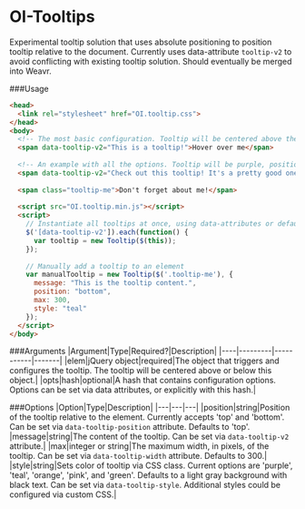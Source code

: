 # OI-Tooltips
Experimental tooltip solution that uses absolute positioning to position tooltip relative to the document. Currently uses data-attribute `tooltip-v2` to avoid conflicting with existing tooltip solution. Should eventually be merged into Weavr.

###Usage

```HTML
<head>
  <link rel="stylesheet" href="OI.tooltip.css">
</head>
<body>
  <!-- The most basic configuration. Tooltip will be centered above the element at 100% max-width. -->
  <span data-tooltip-v2="This is a tooltip!">Hover over me</span>
  
  <!-- An example with all the options. Tooltip will be purple, positioned below the element, at a max width of 300px. -->
  <span data-tooltip-v2="Check out this tooltip! It's a pretty good one, if you ask me." data-tooltip-width="300" data-tooltip-style="purple" data-tooltip-position="bottom">Hover over me, too</span>
  
  <span class="tooltip-me">Don't forget about me!</span>
  
  <script src="OI.tooltip.min.js"></script>
  <script>
    // Instantiate all tooltips at once, using data-attributes or default options.
    $('[data-tooltip-v2']).each(function() {
      var tooltip = new Tooltip($(this));
    });
    
    // Manually add a tooltip to an element
    var manualTooltip = new Tooltip($('.tooltip-me'), {
      message: "This is the tooltip content.",
      position: "bottom",
      max: 300,
      style: "teal"
    });
  </script>
</body>
```

###Arguments
|Argument|Type|Required?|Description|
|----|---------|-----------|-------|
|elem|jQuery object|required|The object that triggers and configures the tooltip. The tooltip will be centered above or below this object.|
|opts|hash|optional|A hash that contains configuration options. Options can be set via data attributes, or explicitly with this hash.|

###Options
|Option|Type|Description|
|---|---|---|
|position|string|Position of the tooltip relative to the element. Currently accepts 'top' and 'bottom'. Can be set via `data-tooltip-position` attribute. Defaults to 'top'.
|message|string|The content of the tooltip. Can be set via `data-tooltip-v2` attribute.|
|max|integer or string|The maximum width, in pixels, of the tooltip. Can be set via `data-tooltip-width` attribute. Defaults to 300.|
|style|string|Sets color of tooltip via CSS class. Current options are 'purple', 'teal', 'orange', 'pink', and 'green'. Defaults to a light gray background with black text. Can be set via `data-tooltip-style`. Additional styles could be configured via custom CSS.|

